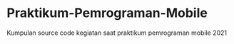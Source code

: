 # Praktikum-Pemrograman-Mobile
Kumpulan source code kegiatan saat praktikum pemrograman mobile 2021
